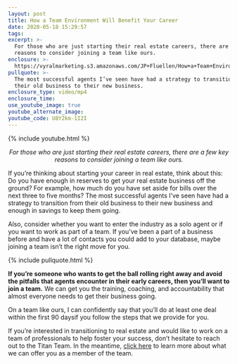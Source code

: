 ```yaml
---
layout: post
title: How a Team Environment Will Benefit Your Career
date: 2020-05-18 15:29:57
tags:
excerpt: >-
  For those who are just starting their real estate careers, there are a few key
  reasons to consider joining a team like ours.
enclosure: >-
  https://vyralmarketing.s3.amazonaws.com/JP+Fluellen/How+a+Team+Environment+Will+Benefit+Your+Career.mp4
pullquote: >-
  The most successful agents I’ve seen have had a strategy to transition from
  their old business to their new business.
enclosure_type: video/mp4
enclosure_time:
use_youtube_image: true
youtube_alternate_image:
youtube_code: U8Y2km-1I2I
---
```


{% include youtube.html %}

<p style="text-align: center;"><em>For those who are just starting their real estate careers, there are a few key reasons to consider joining a team like ours.</em></p>

If you’re thinking about starting your career in real estate, think about this: Do you have enough in reserves to get your real estate business off the ground? For example, how much do you have set aside for bills over the next three to five months? The most successful agents I’ve seen have had a strategy to transition from their old business to their new business and enough in savings to keep them going.

Also, consider whether you want to enter the industry as a solo agent or if you want to work as part of a team. If you’ve been a part of a business before and have a lot of contacts you could add to your database, maybe joining a team isn’t the right move for you.

{% include pullquote.html %}

**If you’re someone who wants to get the ball rolling right away and avoid the pitfalls that agents encounter in their early careers, then you’ll want to join a team.** We can get you the training, coaching, and accountability that almost everyone needs to get their business going.

On a team like ours, I can confidently say that you’ll do at least one deal within the first 90 daysif you follow the steps that we provide for you.

If you’re interested in transitioning to real estate and would like to work on a team of professionals to help foster your success, don’t hesitate to reach out to the Titan Team. In the meantime, [click here](https://wyomingrealestatecareers.com/join-our-team/) to learn more about what we can offer you as a member of the team.